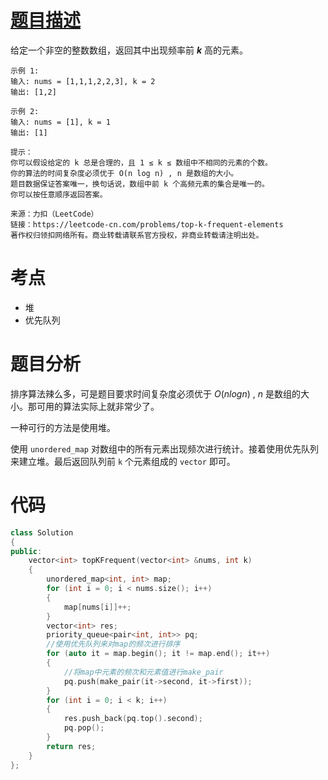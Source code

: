 <!--
 * @Description: 
 * @Author: Hongyang_Yang
 * @Date: 2020-08-20 11:15:00
 * @LastEditors: Hongyang_Yang
 * @LastEditTime: 2020-08-20 11:20:26
-->
# [题目描述](https://leetcode-cn.com/problems/top-k-frequent-elements)
给定一个非空的整数数组，返回其中出现频率前 ***k*** 高的元素。
```
示例 1:
输入: nums = [1,1,1,2,2,3], k = 2
输出: [1,2]
```
```
示例 2:
输入: nums = [1], k = 1
输出: [1]
```
```
提示：
你可以假设给定的 k 总是合理的，且 1 ≤ k ≤ 数组中不相同的元素的个数。
你的算法的时间复杂度必须优于 O(n log n) , n 是数组的大小。
题目数据保证答案唯一，换句话说，数组中前 k 个高频元素的集合是唯一的。
你可以按任意顺序返回答案。
```
```
来源：力扣（LeetCode）
链接：https://leetcode-cn.com/problems/top-k-frequent-elements
著作权归领扣网络所有。商业转载请联系官方授权，非商业转载请注明出处。
```

# 考点
- 堆
- 优先队列

# 题目分析
排序算法辣么多，可是题目要求时间复杂度必须优于 $O(n log n)$ , $n$ 是数组的大小。那可用的算法实际上就非常少了。

一种可行的方法是使用堆。

使用 `unordered_map` 对数组中的所有元素出现频次进行统计。接着使用优先队列来建立堆。最后返回队列前 `k` 个元素组成的 `vector` 即可。

# 代码
```cpp
class Solution
{
public:
    vector<int> topKFrequent(vector<int> &nums, int k)
    {
        unordered_map<int, int> map;
        for (int i = 0; i < nums.size(); i++)
        {
            map[nums[i]]++;
        }
        vector<int> res;
        priority_queue<pair<int, int>> pq;
        //使用优先队列来对map的频次进行排序
        for (auto it = map.begin(); it != map.end(); it++)
        {
            //将map中元素的频次和元素值进行make_pair
            pq.push(make_pair(it->second, it->first));
        }
        for (int i = 0; i < k; i++)
        {
            res.push_back(pq.top().second);
            pq.pop();
        }
        return res;
    }
};
```